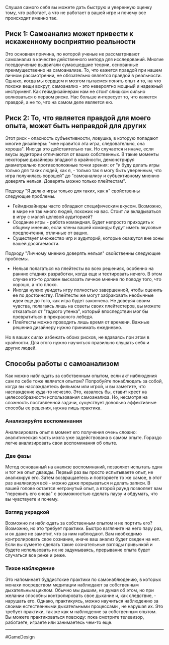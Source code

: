 Слушая самого себя вы можете дать быструю и уверенную оценку тому, что работает, а что не работает в вашей игре и почему все происходит именно так.

## Риск 1: Самоанализ может привести к искаженному восприятию реальности

Это основная причина, по которой ученые не рассматривают самоанализ в качестве действенного метода для исследований. Многие псевдоученые выдвигали сумасшедшие теории, основанные преимущественно на самоанализе. То, что кажется правдой при нашем личном рассмотрении, не обязательно является правдой в реальности.
Однако, когда мы сердцем и мозгом пытаемся понять опыт и то, на что похожи вещи вокруг, самоанализ - это невероятно мощный и надежный инструмент. Как геймдизайнерам нам не стоит слишком сильно волноваться о первом риске. Нас больше интересует то, что кажется правдой, а не то, что на самом деле является ею.
## Риск 2: То, что является правдой для моего опыта, может быть неправдой для других
Этот риск - опасность субъективности, ловушка, в которую попадают многие дизайнеры: "мне нравится эта игра, следовательно, она хороша". Иногда это действительно так. Но случается и иначе, если вкусы аудитории отличаются от ваших собственных. В такие моменты некоторые дизайнеры впадают в крайности, демонстрируя диаметрально противоположные точки зрения: от "я буду делать игры только для таких людей, как я, - только так я могу быть уверенным, что игра получилась хорошей" до "самоанализу и субъективному мнению доверять нельзя. Доверять можно только плейтестам".

Подходу "Я делаю игры только для таких, как я" свойственны следующие проблемы.
- Геймдизайнеры часто обладают специфическим вкусом. Возможно, в мире не так много людей, похожих на вас. Стоит ли вкладываться в игру с малой целевой аудиторией?
- Создание игры - работа командная. Будет непросто приходить к общему мнению, если члены вашей команды будут иметь вкусовые предпочтения, отличные от ваших.
- Существует множество игр и аудиторий, которые окажутся вне зоны вашей досягаемости.

Подходу "Личному мнению доверять нельзя" свойственны следующие проблемы.
- Нельзя полагаться на плейтесты во всех решениях, особенно на ранних стадиях разработки, когда еще и тестировать нечего. В этом случае кто-то должен высказать личное мнение по поводу того, что хорошо, а что плохо.
- Иногда нужно увидеть игру полностью завершенной, чтобы оценить ее по достоинству. Плейтесты же могут забраковать необычные идеи еще до того, как игра будет закончена. Не доверяя своим чувства, полагаясь лишь на советы своих плейтестеров, вы можете отказаться от "гадкого утенка", который впоследствии мог бы превратиться в прекрасного лебедя.
- Плейтесты можно проводить лишь время от времени. Важные решения дизайнеру нужно принимать ежедневно.

Но в ваших силах избежать обоих рисков, не вдаваясь при этом в крайности. Для этого нужно научиться правильно слушать себя и других людей.

## Способы работы с самоанализом
Как можно наблюдать за собственным опытом, если акт наблюдения сам по себе тоже является опытом? Попробуйте понаблюдать за собой, когда вы наслаждаетесь фильмом или игрой, и вы заметите, что наслаждение куда-то исчезло. Это, казалось бы, ставит крест на целесообразности использования самоанализа. Но, несмотря на сложность поставленной задачи, существует довольно эффективные способы ее решения, нужна лишь практика.

### Анализируйте воспоминания
Анализировать опыт в момент его получения очень сложно: аналитическая часть мозга уже задействована в самом опыте. Гораздо легче анализировать свои воспоминания об опыте.
### Две фазы
Метод основанный на анализе воспоминаний, позволяет испытать один и тот же опыт дважды. Первый раз вы просто испытываете опыт, не анализируя его. Затем возвращаетесь и повторяете то же самое, в этот раз анализируя всё - можно даже прерываться и делать записи. В вашей голове остается нетронутый опыт, а второй раунд позволяет вам "пережить его снова" с возможностью сделать паузу и обдумать, что вы чувствуете и почему.
### Взгляд украдкой
Возможно ли наблюдать за собственным опытом и не портить его? Возможно, но это требует практики. Быстро взгляните на него пару раз, и он даже не заметит, что за ним наблюдают. Вам необходимо контролировать свое сознание, иначе ваш анализ будет сведен на нет. Если вы сумеете сделать такие сознательные взгляды привычкой и будете использовать их не задумываясь, прерывание опыта будет случаться все реже и реже.
### Тихое наблюдение
Это напоминает буддистские практики по самонаблюдению, в которых монахи посредством медитации наблюдают за собственным дыхательным циклом. Обычно мы дышим, не думая об этом, но при желании способны контролировать свое дыхание и, как следствие, - нарушать его. Однако, практикуясь, можно научиться наблюдению за своими естественными дыхательными процессами , не нарушая их. Это требует практики, так же как м наблюдение за собственным опытом. Вы можете практиковаться повсюду: пока смотрите телевизор, работаете, играете или занимаетесь чем-то еще.

---
#GameDesign
